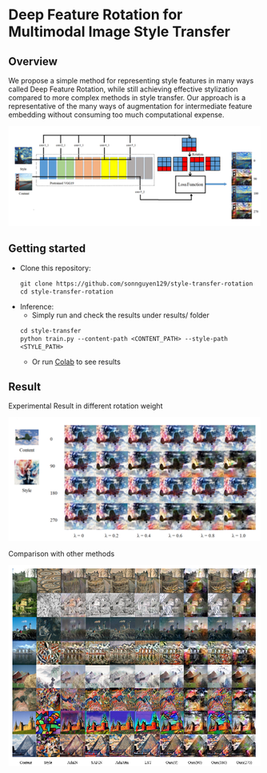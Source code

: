 # Deep Feature Rotation for Multimodal Image Style Transfer

## Overview
We propose a simple method for representing style features in many ways called Deep Feature Rotation, while still achieving effective stylization compared to more complex methods in style transfer. Our approach is a representative of the many ways of augmentation for intermediate feature embedding without consuming too much computational expense.

![image2](./doc/model.png)

## Getting started
* Clone this repository:
    ```
    git clone https://github.com/sonnguyen129/style-transfer-rotation
    cd style-transfer-rotation
    ```
* Inference:
    * Simply run and check the results under results/ folder
    ```
    cd style-transfer
    python train.py --content-path <CONTENT_PATH> --style-path <STYLE_PATH>
    ```
    * Or run [Colab](https://colab.research.google.com/drive/1nmf4_YnUBq5dGGTgWeN1fYNYOSOKeQ-1?usp=sharing) to see results

## Result
Experimental Result in different rotation weight

![image3](./doc/rotation_weight.png)

Comparison with other methods

![image4](./doc/SOTA.png)

